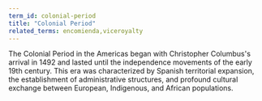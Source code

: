 ```yaml
---
term_id: colonial-period
title: "Colonial Period"
related_terms: encomienda,viceroyalty
---
```


The Colonial Period in the Americas began with Christopher Columbus's arrival in 1492 and lasted until the independence movements of the early 19th century. This era was characterized by Spanish territorial expansion, the establishment of administrative structures, and profound cultural exchange between European, Indigenous, and African populations.
